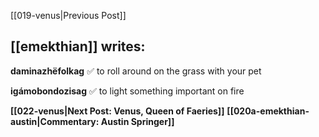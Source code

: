 [[019-venus|Previous Post]]

## [[emekthian]] writes:

**daminazhëfolkag** ✅
to roll around on the grass with your pet

**igámobondozisag** ✅
to light something important on fire

**[[022-venus|Next Post: Venus, Queen of Faeries]]**
**[[020a-emekthian-austin|Commentary: Austin Springer]]**
